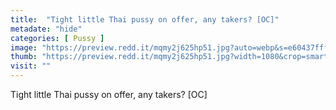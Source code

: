 ```yaml
---
title:  "Tight little Thai pussy on offer, any takers? [OC]"
metadate: "hide"
categories: [ Pussy ]
image: "https://preview.redd.it/mqmy2j625hp51.jpg?auto=webp&s=e60437ffffe72e1b061b6ca8cbe99cc46189ac97"
thumb: "https://preview.redd.it/mqmy2j625hp51.jpg?width=1080&crop=smart&auto=webp&s=23704a97e84913fe9b988aaa60983adbfa8e312e"
visit: ""
---
```

Tight little Thai pussy on offer, any takers? [OC]
